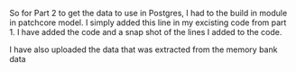 So for Part 2 to get the data to use in Postgres, I had to the build in module in patchcore model. I simply added this line in my excisting code from part 1. I have added the code and a snap shot of the lines I added to the code.

I have also uploaded the data that was extracted from the memory bank data

